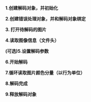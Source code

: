 **1.创建解码对象，并初始化**

**2.创建错误处理对象，并和解码对象绑定**

**3. 打开待解码的图片**

**4.读取图像信息（文件头）**

**(可选)5.设置解码参数**

**6.开始解码**

**7.循环读取图片颜色分量（以行为单位）**

**8.解码完成**

**9.释放解码对象**